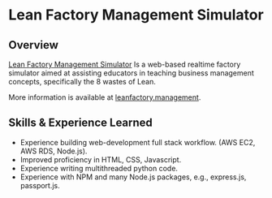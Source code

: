 # Lean Factory Management Simulator

## Overview
[Lean Factory Management Simulator](http://leanfactory.management/) Is a web-based realtime factory simulator aimed at assisting educators in teaching business management concepts, specifically the 8 wastes of Lean.

More information is available at [leanfactory.management](http://leanfactory.management/home).

## Skills & Experience Learned
- Experience building web-development full stack workflow. (AWS EC2, AWS RDS, Node.js).
- Improved proficiency in HTML, CSS, Javascript.
- Experience writing multithreaded python code.
- Experience with NPM and many Node.js packages, e.g., express.js, passport.js.